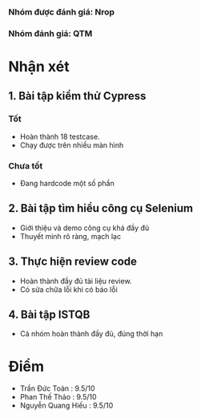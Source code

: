 ### Nhóm được đánh giá: Nrop
### Nhóm đánh giá: QTM

# Nhận xét

## 1. Bài tập kiểm thử Cypress

### Tốt

- Hoàn thành 18 testcase.
- Chạy được trên nhiều màn hình

### Chưa tốt

- Đang hardcode một số phần

## 2. Bài tập tìm hiểu công cụ Selenium

- Giới thiệu và demo công cụ khá đầy đủ
- Thuyết minh rõ ràng, mạch lạc

## 3. Thực hiện review code

- Hoàn thành đầy đủ tài liệu review.
- Có sửa chữa lỗi khi có báo lỗi

## 4. Bài tập ISTQB

- Cả nhóm hoàn thành đầy đủ, đúng thời hạn

# Điểm

- Trần Đức Toàn : 9.5/10
- Phan Thế Thảo : 9.5/10
- Nguyễn Quang Hiếu : 9.5/10
